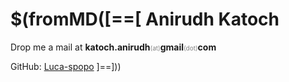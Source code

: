 $(fromMD([==[
Anirudh Katoch
==============
Drop me a mail at **katoch.anirudh**<small style="font-size: 10; color : #818181">(at)</small>**gmail**<small style="font-size: 10; color : #818181">(dot)</small>**com**  

GitHub: [Luca-spopo](https://www.github.com/Luca-spopo)
]==]))